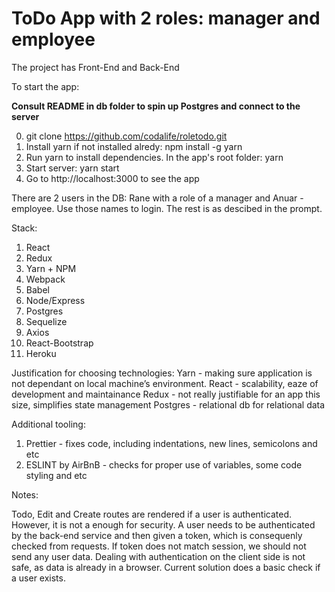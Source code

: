 # ToDo App with 2 roles: manager and employee

The project has Front-End and Back-End

To start the app:

**Consult README in db folder to spin up Postgres and connect to the server**

0. git clone https://github.com/codalife/roletodo.git
1. Install yarn if not installed alredy: npm install -g yarn
1. Run yarn to install dependencies. In the app's root folder: yarn
1. Start server: yarn start
1. Go to http://localhost:3000 to see the app

There are 2 users in the DB: Rane with a role of a manager and Anuar - employee. Use those names to login. The rest is as descibed in the prompt.

Stack:

1. React
2. Redux
3. Yarn + NPM
4. Webpack
5. Babel
6. Node/Express
7. Postgres
8. Sequelize
9. Axios
10. React-Bootstrap
11. Heroku

Justification for choosing technologies:
Yarn - making sure application is not dependant on local machine’s environment.
React - scalability, eaze of development and maintainance
Redux - not really justifiable for an app this size, simplifies state management
Postgres - relational db for relational data

Additional tooling:

1. Prettier - fixes code, including indentations, new lines, semicolons and etc
2. ESLINT by AirBnB - checks for proper use of variables, some code styling and etc

Notes:

Todo, Edit and Create routes are rendered if a user is authenticated. However, it is not a enough for security. A user needs to be authenticated by the back-end service and then given a token, which is consequenly checked from requests. If token does not match session, we should not send any user data. Dealing with authentication on the client side is not safe, as data is already in a browser.
Current solution does a basic check if a user exists.
